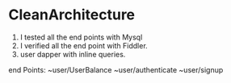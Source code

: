 # CleanArchitecture
1. I tested all the end points with Mysql
3. I verified all the end point with Fiddler. 
4. user dapper with inline queries.

end Points:
~user/UserBalance
~user/authenticate
~user/signup
